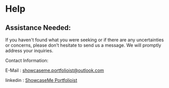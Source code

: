 # Help

## Assistance Needed:

If you haven't found what you were seeking or if there are any uncertainties or concerns, please don't hesitate to send us a message. We will promptly address your inquiries.

Contact Information:

E-Mail : showcaseme.portfolioist@outlook.com

linkedin : [ShowcaseMe Portfolioist](https://www.linkedin.com/in/showcaseme-portfolioist-3926992a1/)
